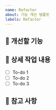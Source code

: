 ```yaml
---
name: Refactor
about: 기능 개선 템플릿
labels: Refactor
---
```


## 🤷 개선할 기능

## 🔨 상세 작업 내용

- [ ] To-do 1
- [ ] To-do 2
- [ ] To-do 3

## 📄 참고 사항

<!-- 추가하고 싶은 내용이 있다면 적어주세요 -->
